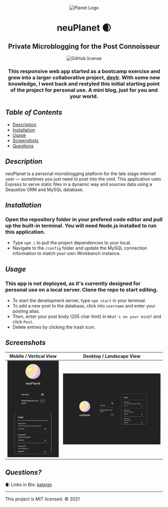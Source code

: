 <div align="center">

![Planet Logo](favicon.ico)
# neuPlanet 🌒 
 <h2>Private Microblogging for the Post Connoisseur</h2>

![GitHub license](https://img.shields.io/badge/License-MIT-orange)
### This responsive web app started as a bootcamp exercise and grew into a larger collaborative project, [devlr](https://devlr.herokuapp.com). With some new knowledge, I went back and restyled this initial starting point of the project for personal use. A mini blog, just for you and your world.
</div>

## *Table of Contents*

- [Description](#description)
- [Installation](#installation)
- [Usage](#usage)
- [Screenshots](#screenshots)
- [Questions](#questions)

## *Description*
neuPlanet is a personal microblogging platform for the late stage internet user — sometimes you just need to post into the void. This application uses Express to serve static files in a dynamic way and sources data using a Sequelize ORM and MySQL database.

## *Installation*
### Open the repository folder in your prefered code editor and pull up the built-in terminal. You will need Node.js installed to run this application.
- Type `npm i` to pull the project dependencies to your local.
- Navigate to the `/config` folder and update the MySQL connection information to match your own Workbench instance.

## *Usage*
### This app is not deployed, as it's currently designed for personal use on a local server. Clone the repo to start editing.
- To start the development server, type `npm start` in your terminal.
- To add a new post to the database, click into `username` and enter your posting alias.
- Then, enter your post body (255 char limit) in `What's on your mind?` and click `Post`.
- Delete entries by clicking the trash icon.


## *Screenshots*

Mobile / Vertical View            |  Desktop / Landscape View
:-------------------------:|:-------------------------:
![Demo of Mobile Layout](/app/public/img/vert.PNG)  |  ![Demo of Homepage](/app/public/img/ss.PNG)


## *Questions?*
🌒 Links in Bio: [katsign](https://github.com/katsign)

---
This project is MIT licensed. &copy; 2021
